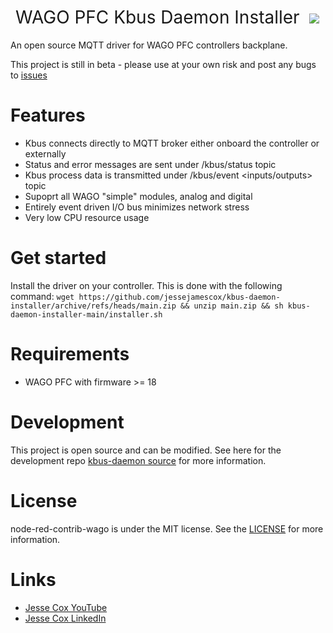 <h1 style="font-weight:normal">
  &nbsp;WAGO PFC Kbus Daemon Installer&nbsp;
  <a href="kbus-daemon gif"><img src=images/daemon-installer.gif></a>
</h1>

An open source MQTT driver for WAGO PFC controllers backplane.

This project is still in beta - please use at your own risk and post any bugs to [issues](https://github.com/jessejamescox/kbus-daemon-installer/issues)
<br>

Features
========
* Kbus connects directly to MQTT broker either onboard the controller or externally
* Status and error messages are sent under <NodeID>/kbus/status topic
* Kbus process data is transmitted under <NodeID>/kbus/event <inputs/outputs> topic
* Supoprt all WAGO "simple" modules, analog and digital
* Entirely event driven I/O bus minimizes network stress
* Very low CPU resource usage

Get started
===========
Install the driver on your controller.  This is done with the following command:
`wget https://github.com/jessejamescox/kbus-daemon-installer/archive/refs/heads/main.zip && unzip main.zip && sh kbus-daemon-installer-main/installer.sh`

Requirements
============
* WAGO PFC with firmware >= 18

Development
=======
This project is open source and can be modified. See here for the development repo [kbus-daemon source](https://github.com/jessejamescox/wago-kbus-daemon) for more information.


License
=======
node-red-contrib-wago is under the MIT license. See the [LICENSE](https://github.com/jessejamescox/kbus-daemon-installer/blob/main/LICENSE.md) for more information.

Links
=====
* [Jesse Cox YouTube](https://www.youtube.com/channel/UCXEwdiyGgzVDJD48f7rWOAw)
* [Jesse Cox LinkedIn](https://www.linkedin.com/in/jesse-cox-90535110/)